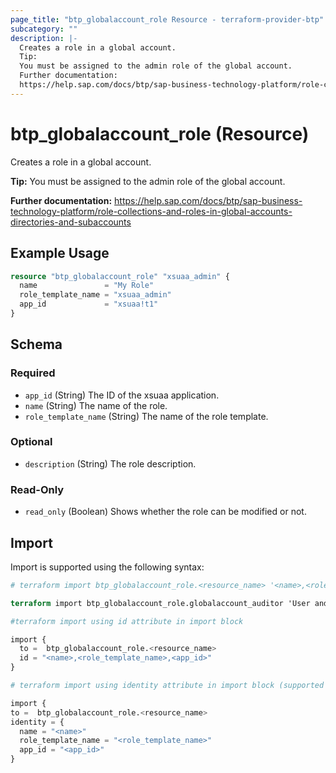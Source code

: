 ```yaml
---
page_title: "btp_globalaccount_role Resource - terraform-provider-btp"
subcategory: ""
description: |-
  Creates a role in a global account.
  Tip:
  You must be assigned to the admin role of the global account.
  Further documentation:
  https://help.sap.com/docs/btp/sap-business-technology-platform/role-collections-and-roles-in-global-accounts-directories-and-subaccounts
---
```


# btp_globalaccount_role (Resource)

Creates a role in a global account.

__Tip:__
You must be assigned to the admin role of the global account.

__Further documentation:__
<https://help.sap.com/docs/btp/sap-business-technology-platform/role-collections-and-roles-in-global-accounts-directories-and-subaccounts>

## Example Usage

```terraform
resource "btp_globalaccount_role" "xsuaa_admin" {
  name               = "My Role"
  role_template_name = "xsuaa_admin"
  app_id             = "xsuaa!t1"
}
```

<!-- schema generated by tfplugindocs -->
## Schema

### Required

- `app_id` (String) The ID of the xsuaa application.
- `name` (String) The name of the role.
- `role_template_name` (String) The name of the role template.

### Optional

- `description` (String) The role description.

### Read-Only

- `read_only` (Boolean) Shows whether the role can be modified or not.

## Import

Import is supported using the following syntax:

```terraform
# terraform import btp_globalaccount_role.<resource_name> '<name>,<role_template_name>,<app_id>'

terraform import btp_globalaccount_role.globalaccount_auditor 'User and Role Auditor,xsuaa_auditor,xsuaa!t2'

#terraform import using id attribute in import block

import {
  to =  btp_globalaccount_role.<resource_name>
  id = "<name>,<role_template_name>,<app_id>"
}

# terraform import using identity attribute in import block (supported in terraform version 1.12 or later)

import {
to =  btp_globalaccount_role.<resource_name>
identity = {
  name = "<name>"
  role_template_name = "<role_template_name>" 
  app_id = "<app_id>"
}
```
